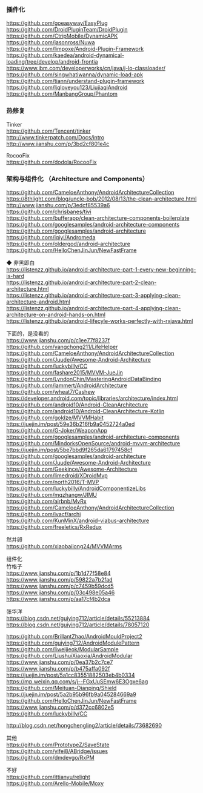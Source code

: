 ### 插件化

https://github.com/goeasyway/EasyPlug  
https://github.com/DroidPluginTeam/DroidPlugin  
https://github.com/CtripMobile/DynamicAPK  
https://github.com/jasonross/Nuwa  
https://github.com/limpoxe/Android-Plugin-Framework  
https://github.com/kaedea/android-dynamical-loading/tree/develop/android-frontia  
https://www.ibm.com/developerworks/cn/java/j-lo-classloader/  
https://github.com/singwhatiwanna/dynamic-load-apk    
https://github.com/tiann/understand-plugin-framework    
https://github.com/ljqloveyou123/LiujiaqiAndroid  
https://github.com/ManbangGroup/Phantom  

### 热修复  
Tinker  
https://github.com/Tencent/tinker  
http://www.tinkerpatch.com/Docs/intro  
http://www.jianshu.com/p/3bd2cf801e4c  

RocooFix  
https://github.com/dodola/RocooFix  


### 架构与组件化 （Architecture and Components） 
https://github.com/CameloeAnthony/AndroidArchitectureCollection  
https://8thlight.com/blog/uncle-bob/2012/08/13/the-clean-architecture.html  
http://www.jianshu.com/p/3edcf85539a6  
https://github.com/chrisbanes/tivi  
https://github.com/bufferapp/clean-architecture-components-boilerplate  
https://github.com/googlesamples/android-architecture-components  
https://github.com/googlesamples/android-architecture  
https://github.com/iqiyi/Andromeda  
https://github.com/oldergod/android-architecture  
https://github.com/HelloChenJinJun/NewFastFrame  


◆ 非黑即白  
https://listenzz.github.io/android-architecture-part-1-every-new-beginning-is-hard  
https://listenzz.github.io/android-architecture-part-2-clean-architecture.html  
https://listenzz.github.io/android-architecture-part-3-applying-clean-architecture-android.html  
https://listenzz.github.io/android-architecture-part-4-applying-clean-architecture-on-android-hands-on.html  
https://listenzz.github.io/android-lifecyle-works-perfectly-with-rxjava.html    

下面的，是没看的  
https://www.jianshu.com/p/c1ee77f8237f  
https://github.com/yangchong211/LifeHelper  
https://github.com/CameloeAnthony/AndroidArchitectureCollection  
https://github.com/Juude/Awesome-Android-Architecture    
https://github.com/luckybilly/CC    
https://github.com/fashare2015/MVVM-JueJin  
https://github.com/LyndonChin/MasteringAndroidDataBinding  
https://github.com/iammert/AndroidArchitecture  
https://github.com/wheat7/Cashew  
https://developer.android.com/topic/libraries/architecture/index.html  
https://github.com/android10/Android-CleanArchitecture  
https://github.com/android10/Android-CleanArchitecture-Kotlin    
https://github.com/goldze/MVVMHabit  
https://juejin.im/post/59e36b216fb9a0452724a0ed  
https://github.com/G-Joker/WeaponApp  
https://github.com/googlesamples/android-architecture-components  
https://github.com/MindorksOpenSource/android-mvvm-architecture  
https://juejin.im/post/5be7bbd9f265da61797458cf  
https://github.com/googlesamples/android-architecture  
https://github.com/Juude/Awesome-Android-Architecture  
https://github.com/Geekince/Awesome-Architecture  
https://github.com/limedroid/XDroidMvp  
https://github.com/north2016/T-MVP  
https://github.com/luckybilly/AndroidComponentizeLibs  
https://github.com/mqzhangw/JIMU  
https://github.com/airbnb/MvRx  
https://github.com/CameloeAnthony/AndroidArchitectureCollection  
https://github.com/ivacf/archi  
https://github.com/KunMinX/android-viabus-architecture  
https://github.com/freeletics/RxRedux  



然并卵  
https://github.com/xiaobailong24/MVVMArms  




组件化  
竹格子  
https://www.jianshu.com/p/1b1d77f58e84  
https://www.jianshu.com/p/59822a7b2fad  
https://www.jianshu.com/p/c7459b59dcd5  
https://www.jianshu.com/p/03c498e05a46  
https://www.jianshu.com/p/aa17cf4b2dca  


张华洋    
https://blog.csdn.net/guiying712/article/details/55213884  
https://blog.csdn.net/guiying712/article/details/78057120  


https://github.com/BrillantZhao/AndroidMouldProject2  
https://github.com/guiying712/AndroidModulePattern  
https://github.com/liweijieok/ModularSample  
https://github.com/LiushuiXiaoxia/AndroidModular  
https://www.jianshu.com/p/0ea37b2c7ce7  
https://www.jianshu.com/p/b475affa092f  
https://juejin.im/post/5a1cc83551882503eb4b0334  
https://mp.weixin.qq.com/s/j--FGxUuSEmw6E3Ogxe6ag  
https://github.com/Meituan-Dianping/Shield  
https://juejin.im/post/5a2b95b96fb9a045284669a9  
https://github.com/HelloChenJinJun/NewFastFrame  
https://www.jianshu.com/p/d372cc6802e5  
https://github.com/luckybilly/CC  

http://blog.csdn.net/hongchengling2/article/details/73682690  


其他  
https://github.com/PrototypeZ/SaveState  
https://github.com/yifei8/ABridge/issues  
https://github.com/dmdevgo/RxPM  


不好   
https://github.com/ittianyu/relight  
https://github.com/Arello-Mobile/Moxy  
